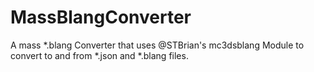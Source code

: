 # MassBlangConverter
A mass *.blang Converter that uses @STBrian's mc3dsblang Module to convert to and from *.json and *.blang files.
